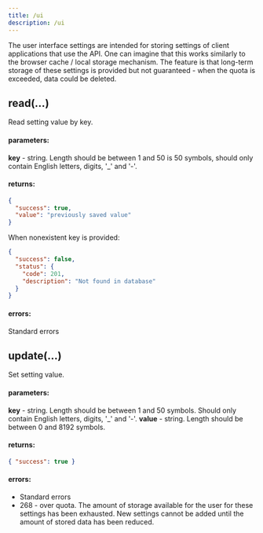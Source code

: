 ```yaml
---
title: /ui
description: /ui
---
```


The user interface settings are intended for storing settings of client applications that use the API. 
One can imagine that this works similarly to the browser cache / local storage mechanism. The feature is that long-term storage of these settings is provided but not guaranteed - when the quota is exceeded, data could be deleted. 

## read(…)

Read setting value by key.

#### parameters:

**key** - string. Length should be between 1 and 50 is 50 symbols, should only contain English letters, digits, '_' and '-'.


#### returns:

```json
{
  "success": true,
  "value": "previously saved value"
}
```

When nonexistent key is provided:

```json
{
  "success": false,
  "status": {
    "code": 201,
    "description": "Not found in database"
  }
}
```

#### errors:

Standard errors


## update(…)

Set setting value. 

#### parameters:

**key** - string. Length should be between 1 and 50 symbols. Should only contain English letters, digits, '_' and '-'.
**value** - string. Length should be between 0 and 8192 symbols. 

#### returns:

```json
{ "success": true }
```

#### errors:
* Standard errors
* 268 - over quota. The amount of storage available for the user for these settings has been exhausted. New settings cannot be added until the amount of stored data has been reduced.
